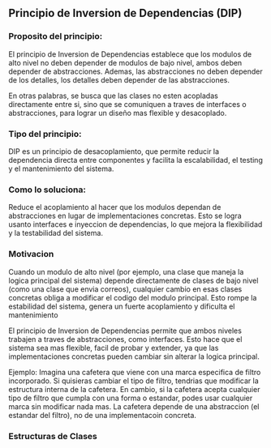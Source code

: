 ## Principio de Inversion de Dependencias (DIP)

### Proposito del principio:
El principio de Inversion de Dependencias establece que los modulos de alto nivel no deben depender de modulos de bajo nivel, ambos deben depender de abstracciones. Ademas, las abstracciones no deben depender de los detalles, los detalles deben depender de las abstracciones.

En otras palabras, se busca que las clases no esten acopladas directamente entre si, sino que se comuniquen a traves de interfaces o abstracciones, para lograr un diseño mas flexible y desacoplado.

### Tipo del principio:
DIP es un principio de desacoplamiento, que permite reducir la dependencia directa entre componentes y facilita la escalabilidad, el testing y el mantenimiento del sistema.

### Como lo soluciona:
Reduce el acoplamiento al hacer que los modulos dependan de abstracciones en lugar de implementaciones concretas. Esto se logra usanto interfaces e inyeccion de dependencias, lo que mejora la flexibilidad y la testabilidad del sistema.

### Motivacion
Cuando un modulo de alto nivel (por ejemplo, una clase que maneja la logica principal del sistema) depende directamente de clases de bajo nivel (como una clase que envia correos), cualquier cambio en esas clases concretas obliga a modificar el codigo del modulo principal. Esto rompe la estabilidad del sistema, genera un fuerte acoplamiento y dificulta el mantenimiento

El principio de Inversion de Dependencias permite que ambos niveles trabajen a traves de abstracciones, como interfaces. Esto hace que el sistema sea mas flexible, facil de probar y extender, ya que las implementaciones concretas pueden cambiar sin alterar la logica principal.

Ejemplo: Imagina una cafetera que viene con una marca especifica de filtro incorporado. Si quisieras cambiar el tipo de filtro, tendrias que modificar la estructura interna de la cafetera. En cambio, si la cafetera acepta cualquier tipo de filtro que cumpla con una forma o estandar, podes usar cualquier marca sin modificar nada mas. La cafetera depende de una abstraccion (el estandar del filtro), no de una implementacoin concreta.

### Estructuras de Clases

